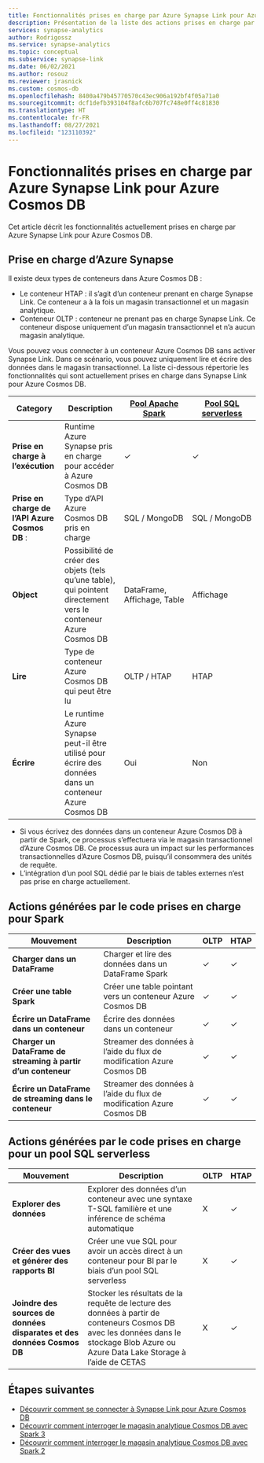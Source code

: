 ```yaml
---
title: Fonctionnalités prises en charge par Azure Synapse Link pour Azure Cosmos DB
description: Présentation de la liste des actions prises en charge par Azure Synapse Link pour Azure Cosmos DB
services: synapse-analytics
author: Rodrigossz
ms.service: synapse-analytics
ms.topic: conceptual
ms.subservice: synapse-link
ms.date: 06/02/2021
ms.author: rosouz
ms.reviewer: jrasnick
ms.custom: cosmos-db
ms.openlocfilehash: 8400a479b45770570c43ec906a192bf4f05a71a0
ms.sourcegitcommit: dcf1defb393104f8afc6b707fc748e0ff4c81830
ms.translationtype: HT
ms.contentlocale: fr-FR
ms.lasthandoff: 08/27/2021
ms.locfileid: "123110392"
---
```

# <a name="azure-synapse-link-for-azure-cosmos-db-supported-features"></a>Fonctionnalités prises en charge par Azure Synapse Link pour Azure Cosmos DB

Cet article décrit les fonctionnalités actuellement prises en charge par Azure Synapse Link pour Azure Cosmos DB.

## <a name="azure-synapse-support"></a>Prise en charge d’Azure Synapse

Il existe deux types de conteneurs dans Azure Cosmos DB :
* Le conteneur HTAP : il s’agit d’un conteneur prenant en charge Synapse Link. Ce conteneur a à la fois un magasin transactionnel et un magasin analytique. 
* Conteneur OLTP : conteneur ne prenant pas en charge Synapse Link. Ce conteneur dispose uniquement d’un magasin transactionnel et n’a aucun magasin analytique.

Vous pouvez vous connecter à un conteneur Azure Cosmos DB sans activer Synapse Link. Dans ce scénario, vous pouvez uniquement lire et écrire des données dans le magasin transactionnel. La liste ci-dessous répertorie les fonctionnalités qui sont actuellement prises en charge dans Synapse Link pour Azure Cosmos DB. 

| Category              | Description |[Pool Apache Spark](../sql/on-demand-workspace-overview.md) | [Pool SQL serverless](../sql/on-demand-workspace-overview.md) |
| -------------------- | ----------------------------------------------------------- |----------------------------------------------------------- | ----------------------------------------------------------- |
| **Prise en charge à l’exécution** |Runtime Azure Synapse pris en charge pour accéder à Azure Cosmos DB| ✓ | ✓ |
| **Prise en charge de l’API Azure Cosmos DB** : | Type d’API Azure Cosmos DB pris en charge | SQL / MongoDB | SQL / MongoDB |
| **Object**  |Possibilité de créer des objets (tels qu’une table), qui pointent directement vers le conteneur Azure Cosmos DB| DataFrame, Affichage, Table | Affichage |
| **Lire**    | Type de conteneur Azure Cosmos DB qui peut être lu | OLTP / HTAP | HTAP  |
| **Écrire**   | Le runtime Azure Synapse peut-il être utilisé pour écrire des données dans un conteneur Azure Cosmos DB | Oui | Non |

* Si vous écrivez des données dans un conteneur Azure Cosmos DB à partir de Spark, ce processus s’effectuera via le magasin transactionnel d’Azure Cosmos DB. Ce processus aura un impact sur les performances transactionnelles d’Azure Cosmos DB, puisqu’il consommera des unités de requête.
* L’intégration d’un pool SQL dédié par le biais de tables externes n’est pas prise en charge actuellement.
 
## <a name="supported-code-generated-actions-for-spark"></a>Actions générées par le code prises en charge pour Spark

| Mouvement              | Description |OLTP |HTAP  |
| -------------------- | ----------------------------------------------------------- |----------------------------------------------------------- |----------------------------------------------------------- |
| **Charger dans un DataFrame** |Charger et lire des données dans un DataFrame Spark |✓| ✓ |
| **Créer une table Spark** |Créer une table pointant vers un conteneur Azure Cosmos DB|✓| ✓ |
| **Écrire un DataFrame dans un conteneur** |Écrire des données dans un conteneur|✓| ✓ |
| **Charger un DataFrame de streaming à partir d’un conteneur** |Streamer des données à l’aide du flux de modification Azure Cosmos DB|✓| ✓ |
| **Écrire un DataFrame de streaming dans le conteneur** |Streamer des données à l’aide du flux de modification Azure Cosmos DB|✓| ✓ |

## <a name="supported-code-generated-actions-for-serverless-sql-pool"></a>Actions générées par le code prises en charge pour un pool SQL serverless

| Mouvement              | Description |OLTP |HTAP |
| -------------------- | ----------------------------------------------------------- |----------------------------------------------------------- |----------------------------------------------------------- |
| **Explorer des données** |Explorer des données d’un conteneur avec une syntaxe T-SQL familière et une inférence de schéma automatique|X| ✓ |
| **Créer des vues et générer des rapports BI** |Créer une vue SQL pour avoir un accès direct à un conteneur pour BI par le biais d’un pool SQL serverless |X| ✓ |
| **Joindre des sources de données disparates et des données Cosmos DB** | Stocker les résultats de la requête de lecture des données à partir de conteneurs Cosmos DB avec les données dans le stockage Blob Azure ou Azure Data Lake Storage à l’aide de CETAS |X| ✓ |

## <a name="next-steps"></a>Étapes suivantes

* [Découvrir comment se connecter à Synapse Link pour Azure Cosmos DB](../quickstart-connect-synapse-link-cosmos-db.md)
* [Découvrir comment interroger le magasin analytique Cosmos DB avec Spark 3](how-to-query-analytical-store-spark-3.md)
* [Découvrir comment interroger le magasin analytique Cosmos DB avec Spark 2](how-to-query-analytical-store-spark.md)

